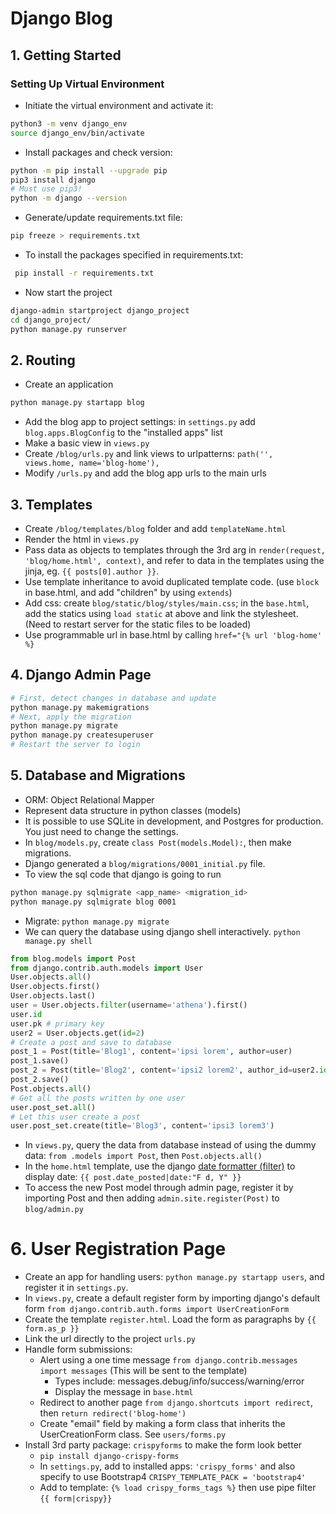 # Django Blog

## 1. Getting Started

### Setting Up Virtual Environment

- Initiate the virtual environment and activate it:

```bash
python3 -m venv django_env
source django_env/bin/activate
```

- Install packages and check version:

```bash
python -m pip install --upgrade pip
pip3 install django
# Must use pip3!
python -m django --version
```

- Generate/update requirements.txt file:

```bash
pip freeze > requirements.txt
```

- To install the packages specified in requirements.txt:

```bash
 pip install -r requirements.txt
```

- Now start the project

```bash
django-admin startproject django_project
cd django_project/
python manage.py runserver
```

## 2. Routing

- Create an application

```bash
python manage.py startapp blog
```

- Add the blog app to project settings: in `settings.py` add `blog.apps.BlogConfig` to the "installed apps" list
- Make a basic view in `views.py`
- Create `/blog/urls.py` and link views to urlpatterns:
  `path('', views.home, name='blog-home'),`
- Modify `/urls.py` and add the blog app urls to the main urls

## 3. Templates

- Create `/blog/templates/blog` folder and add `templateName.html`
- Render the html in `views.py`
- Pass data as objects to templates through the 3rd arg in `render(request, 'blog/home.html', context)`, and refer to data in the templates using the jinja, eg. `{{ posts[0].author }}`.
- Use template inheritance to avoid duplicated template code. (use `block` in base.html, and add "children" by using `extends`)
- Add css: create `blog/static/blog/styles/main.css`; in the `base.html`, add the statics using `load static` at above and link the stylesheet. (Need to restart server for the static files to be loaded)
- Use programmable url in base.html by calling `href="{% url 'blog-home' %}`

## 4. Django Admin Page

```bash
# First, detect changes in database and update
python manage.py makemigrations
# Next, apply the migration
python manage.py migrate
python manage.py createsuperuser
# Restart the server to login
```

## 5. Database and Migrations

- ORM: Object Relational Mapper
- Represent data structure in python classes (models)
- It is possible to use SQLite in development, and Postgres for production. You just need to change the settings.
- In `blog/models.py`, create `class Post(models.Model):`, then make migrations.
- Django generated a `blog/migrations/0001_initial.py` file.
- To view the sql code that django is going to run

```bash
python manage.py sqlmigrate <app_name> <migration_id>
python manage.py sqlmigrate blog 0001
```

- Migrate: `python manage.py migrate`
- We can query the database using django shell interactively. `python manage.py shell`

```python
from blog.models import Post
from django.contrib.auth.models import User
User.objects.all()
User.objects.first()
User.objects.last()
user = User.objects.filter(username='athena').first()
user.id
user.pk # primary key
user2 = User.objects.get(id=2)
# Create a post and save to database
post_1 = Post(title='Blog1', content='ipsi lorem', author=user)
post_1.save()
post_2 = Post(title='Blog2', content='ipsi2 lorem2', author_id=user2.id)
post_2.save()
Post.objects.all()
# Get all the posts written by one user
user.post_set.all()
# Let this user create a post
user.post_set.create(title='Blog3', content='ipsi3 lorem3')
```

- In `views.py`, query the data from database instead of using the dummy data: `from .models import Post`, then `Post.objects.all()`
- In the `home.html` template, use the django [date formatter (filter)](https://docs.djangoproject.com/en/2.0/ref/templates/builtins/#date) to display date: `{{ post.date_posted|date:"F d, Y" }}`
- To access the new Post model through admin page, register it by importing Post and then adding `admin.site.register(Post)` to `blog/admin.py`

# 6. User Registration Page

- Create an app for handling users: `python manage.py startapp users`, and register it in `settings.py`.
- In `views.py`, create a default register form by importing django's default form `from django.contrib.auth.forms import UserCreationForm`
- Create the template `register.html`. Load the form as paragraphs by `{{ form.as_p }}`
- Link the url directly to the project `urls.py`
- Handle form submissions:
  - Alert using a one time message `from django.contrib.messages import messages` (This will be sent to the template)
    - Types include: messages.debug/info/success/warning/error
    - Display the message in `base.html`
  - Redirect to another page `from django.shortcuts import redirect`, then `return redirect('blog-home')`
  - Create "email" field by making a form class that inherits the UserCreationForm class. See `users/forms.py`
- Install 3rd party package: `crispyforms` to make the form look better
  - `pip install django-crispy-forms`
  - In `settings.py`, add to installed apps: `'crispy_forms'` and also specify to use Bootstrap4 `CRISPY_TEMPLATE_PACK = 'bootstrap4'`
  - Add to template: `{% load crispy_forms_tags %}` then use pipe filter `{{ form|crispy}}`

